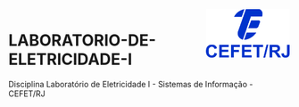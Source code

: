 <img src="cefet-logo1.png" align="right" width="150">

# LABORATORIO-DE-ELETRICIDADE-I
 Disciplina Laboratório de Eletricidade I - Sistemas de Informação - CEFET/RJ
